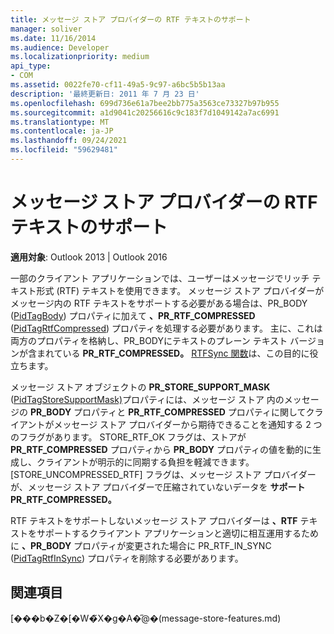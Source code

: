 ```yaml
---
title: メッセージ ストア プロバイダーの RTF テキストのサポート
manager: soliver
ms.date: 11/16/2014
ms.audience: Developer
ms.localizationpriority: medium
api_type:
- COM
ms.assetid: 0022fe70-cf11-49a5-9c97-a6bc5b5b13aa
description: '最終更新日: 2011 年 7 月 23 日'
ms.openlocfilehash: 699d736e61a7bee2bb775a3563ce73327b97b955
ms.sourcegitcommit: a1d9041c20256616c9c183f7d1049142a7ac6991
ms.translationtype: MT
ms.contentlocale: ja-JP
ms.lasthandoff: 09/24/2021
ms.locfileid: "59629481"
---
```

# <a name="supporting-rtf-text-for-message-store-providers"></a>メッセージ ストア プロバイダーの RTF テキストのサポート

  
  
**適用対象**: Outlook 2013 | Outlook 2016 
  
一部のクライアント アプリケーションでは、ユーザーはメッセージでリッチ テキスト形式 (RTF) テキストを使用できます。 メッセージ ストア プロバイダーがメッセージ内の RTF テキストをサポートする必要がある場合は、PR_BODY ([PidTagBody](pidtagbody-canonical-property.md)) プロパティに加えて **、PR_RTF_COMPRESSED** ([PidTagRtfCompressed](pidtagrtfcompressed-canonical-property.md)) プロパティを処理する必要があります。  主に、これは両方のプロパティを格納し、PR_BODYにテキストのプレーン テキスト バージョンが含まれている **PR_RTF_COMPRESSED。** [RTFSync 関数](rtfsync.md)は、この目的に役立ちます。 
  
メッセージ ストア オブジェクトの **PR_STORE_SUPPORT_MASK** ([PidTagStoreSupportMask)](pidtagstoresupportmask-canonical-property.md)プロパティには、メッセージ ストア 内のメッセージの **PR_BODY** プロパティと **PR_RTF_COMPRESSED** プロパティに関してクライアントがメッセージ ストア プロバイダーから期待できることを通知する 2 つのフラグがあります。 STORE_RTF_OK フラグは、ストアが **PR_RTF_COMPRESSED** プロパティから **PR_BODY** プロパティの値を動的に生成し、クライアントが明示的に同期する負担を軽減できます。 [STORE_UNCOMPRESSED_RTF] フラグは、メッセージ ストア プロバイダーが、メッセージ ストア プロバイダーで圧縮されていないデータを **サポートPR_RTF_COMPRESSED。**
  
RTF テキストをサポートしないメッセージ ストア プロバイダーは **、RTF** テキストをサポートするクライアント アプリケーションと適切に相互運用するために **、PR_BODY** プロパティが変更された場合に PR_RTF_IN_SYNC ([PidTagRtfInSync](pidtagrtfinsync-canonical-property.md)) プロパティを削除する必要があります。 
  
## <a name="see-also"></a>関連項目



[���b�Z�[�W�̃X�g�A�̋@�[](message-store-features.md)(message-store-features.md)

